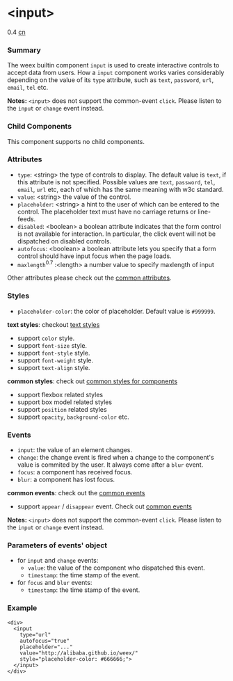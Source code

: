 # &lt;input&gt;
<span class="weex-version">0.4</span>
<a href="https://github.com/weexteam/article/issues/45"  class="weex-translate">cn</a>


### Summary

The weex builtin component ``input`` is used to create interactive controls to accept data from users. How a ``input`` component works varies considerably depending on the value of its ``type`` attribute, such as ``text``, ``password``, ``url``, ``email``, ``tel`` etc.

**Notes:** `<input>` does not support the common-event `click`. Please listen to the `input` or `change` event instead.

### Child Components

This component supports no child components.

### Attributes

- `type`: &lt;string&gt; the type of controls to display. The default value is ``text``, if this attribute is not specified. Possible values are ``text``, ``password``, ``tel``, ``email``, ``url`` etc, each of which has the same meaning with w3c standard.
- `value`: &lt;string&gt; the value of the control.
- `placeholder`: &lt;string&gt; a hint to the user of which can be entered to the control. The placeholder text must have no carriage returns or line-feeds.
- `disabled`: &lt;boolean&gt; a boolean attribute indicates that the form control is not available for interaction. In particular, the click event will not be dispatched on disabled controls.
- `autofocus`: &lt;boolean&gt; a boolean attribute lets you specify that a form control should have input focus when the page loads.
- `maxlength`<sup class="wx-v">0.7</sup> :&lt;length&gt; a number value to specify maxlength of input

Other attributes please check out the [common attributes](../references/common-attrs.md).

### Styles

- `placeholder-color`: the color of placeholder. Default value is ``#999999``.

**text styles**: checkout [text styles](../references/text-style.md)

- support `color` style.
- support `font-size` style.
- support `font-style` style.
- support `font-weight` style.
- support `text-align` style.


**common styles**: check out [common styles for components](../references/common-style.md)

- support flexbox related styles
- support box model related styles
- support ``position`` related styles
- support ``opacity``, ``background-color`` etc.

### Events

- `input`: the value of an element changes.
- `change`: the change event is fired when a change to the component's value is commited by the user. It always come after a ``blur`` event.
- `focus`: a component has received focus.
- `blur`: a component has lost focus.

**common events**: check out the [common events](../references/common-event.md)

- support `appear` / `disappear` event. Check out [common events](../references/common-event.md)

**Notes:** `<input>` does not support the common-event `click`. Please listen to the `input` or `change` event instead.

### Parameters of events' object

- for ``input`` and ``change`` events:
  - `value`: the value of the component who dispatched this event.
  - `timestamp`: the time stamp of the event.
- for ``focus`` and ``blur`` events:
  - `timestamp`: the time stamp of the event.

### Example

```
<div>
  <input
    type="url"
    autofocus="true"
    placeholder="..."
    value="http://alibaba.github.io/weex/"
    style="placeholder-color: #666666;">
  </input>
</div>
```
